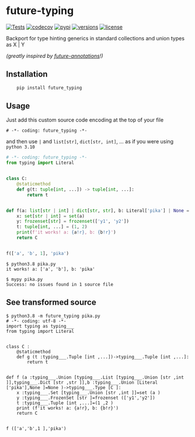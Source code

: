 # future-typing
[![Tests](https://github.com/PrettyWood/future-typing/workflows/Tests/badge.svg)](https://github.com/PrettyWood/future-typing/actions)
[![codecov](https://codecov.io/gh/PrettyWood/future-typing/branch/main/graph/badge.svg)](https://codecov.io/gh/PrettyWood/future-typing)
[![pypi](https://img.shields.io/pypi/v/future-typing.svg)](https://pypi.python.org/pypi/future-typing)
[![versions](https://img.shields.io/pypi/pyversions/future-typing.svg)](https://github.com/PrettyWood/future-typing)
[![license](https://img.shields.io/github/license/PrettyWood/future-typing.svg)](https://github.com/PrettyWood/future-typing/blob/master/LICENSE)

Backport for type hinting generics in standard collections and union types as X | Y

_(greatly inspired by [future-annotations](https://github.com/asottile/future-annotations)!)_

## Installation

``` bash
    pip install future_typing
```

## Usage
Just add this custom source code encoding at the top of your file
```
# -*- coding: future_typing -*-
```

and then use `|` and `list[str]`, `dict[str, int]`, ... as if you were using `python 3.10`

```python
# -*- coding: future_typing -*-
from typing import Literal


class C:
    @staticmethod
    def g(t: tuple[int, ...]) -> tuple[int, ...]:
        return t


def f(a: list[str | int] | dict[str, str], b: Literal['pika'] | None = None) -> type[C]:
    x: set[str | int] = set(a)
    y: frozenset[str] = frozenset(['y1', 'y2'])
    t: tuple[int, ...] = (1, 2)
    print(f'it works! a: {a!r}, b: {b!r}')
    return C


f(['a', 'b', 1], 'pika')
```

```console
$ python3.8 pika.py
it works! a: ['a', 'b'], b: 'pika'

$ mypy pika.py
Success: no issues found in 1 source file
```

## See transformed source
```console
$ python3.8 -m future_typing pika.py
# -*- coding: utf-8 -*-
import typing as typing___
from typing import Literal


class C :
    @staticmethod
    def g (t :typing___.Tuple [int ,...])->typing___.Tuple [int ,...]:
        return t


def f (a :typing___.Union [typing___.List [typing___.Union [str ,int ]],typing___.Dict [str ,str ]],b :typing___.Union [Literal ['pika'],None ]=None )->typing___.Type [C ]:
    x :typing___.Set [typing___.Union [str ,int ]]=set (a )
    y :typing___.FrozenSet [str ]=frozenset (['y1','y2'])
    t :typing___.Tuple [int ,...]=(1 ,2 )
    print (f'it works! a: {a!r}, b: {b!r}')
    return C


f (['a','b',1 ],'pika')
```
